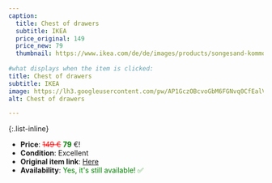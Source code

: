 ```yaml
---
caption:
  title: Chest of drawers
  subtitle: IKEA
  price_original: 149
  price_new: 79
  thumbnail: https://www.ikea.com/de/de/images/products/songesand-kommode-mit-4-schubladen-weiss__0552196_pe658953_s5.jpg
  
#what displays when the item is clicked:
title: Chest of drawers
subtitle: IKEA
image: https://lh3.googleusercontent.com/pw/AP1GczOBcvoGbM6FGNvq0CfEalV8KtaA3ccu15HZZDSjDeJuVpI-P94mR6M1v1ySFjLMJWSCZbEryaHDS_IrY5PEqqrPz81Z1UKuhjdwtABlbjYVNXuOM3Fq1n5C9q2RGspMIr_V-1T7i0rWbZ-0ZyGiQ5LwiA=w1220-h1626-s-no-gm?authuser=0
alt: Chest of drawers

---
```

{:.list-inline} 
- **Price**: <span style="color:red"><del>149 €</del></span> <span style="color:green">**79**</span> €!
- **Condition**: Excellent
- **Original item link**: [Here](https://www.ikea.com/de/de/p/songesand-kommode-mit-4-schubladen-weiss-10366777/)
- **Availability**: <span style='color:green'>Yes, it's still available! ✅</span>

